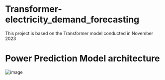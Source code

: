 # Transformer-electricity_demand_forecasting
This project is based on the Transformer model conducted in November 2023

# Power Prediction Model architecture

![image](https://github.com/twyoon99/Transformer-electricity_demand_forecasting/assets/118956433/a54b39ac-38f0-45bb-a143-53f68f087635)
